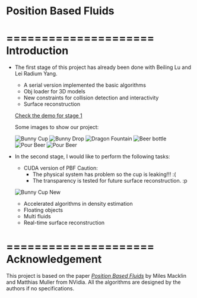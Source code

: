 Position Based Fluids
=====================

=====================
Introduction
=====================
* The first stage of this project has already been done with Beiling Lu and Lei Radium Yang. 
	* A serial version implemented the basic algorithms
	* Obj loader for 3D models
	* New constraints for collision detection and interactivity
	* Surface reconstruction

	[Check the demo for stage 1](http://youtu.be/UF9xwl5-nlQ)
	
	Some images to show our project:
	
	![Bunny Cup](https://github.com/chiwsy/Position_Based_Fluids/blob/master/PBF_Suyang_Beiling_Lei/final/PNG/OBJ1.png)
	![Bunny Drop](https://github.com/chiwsy/Position_Based_Fluids/blob/master/PBF_Suyang_Beiling_Lei/final/PNG/RealTime3.png)
	![Dragon Fountain](https://github.com/chiwsy/Position_Based_Fluids/blob/master/PBF_Suyang_Beiling_Lei/final/PNG/OBJ2.png)
	![Beer bottle](https://github.com/chiwsy/Position_Based_Fluids/blob/master/PBF_Suyang_Beiling_Lei/final/PNG/OBJ3.png)
	![Pour Beer](https://github.com/chiwsy/Position_Based_Fluids/blob/master/PBF_Suyang_Beiling_Lei/final/PNG/UserInteraction1.png)
	![Pour Beer](https://github.com/chiwsy/Position_Based_Fluids/blob/master/PBF_Suyang_Beiling_Lei/final/PNG/UserInteraction2.png)
	
* In the second stage, I would like to perform the following tasks:
	* CUDA version of PBF  Caution:
		* The physical system has problem so the cup is leaking!!! :(
		* The transparency is tested for future surface reconstruction. :p
		
	![Bunny Cup New](https://github.com/chiwsy/Position_Based_Fluids/blob/master/PBF_Stage2/Images/PBF2_20141126_01.gif)
	* Accelerated algorithms in density estimation
	* Floating objects
	* Multi fluids
	* Real-time surface reconstruction

=====================
Acknowledgement
=====================
This project is based on the paper [_Position_ _Based_ _Fluids_](http://mmacklin.com/pbf_sig_preprint.pdf) by Miles Macklin and Matthias Muller from NVidia. All the algorithms are designed by the authors if no specifications. 
